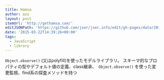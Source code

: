 ```yaml
---
title: Hamsa
author: azu
layout: post
itemUrl: 'http://gethamsa.com/'
editJSONPath: 'https://github.com/jser/jser.info/edit/gh-pages/data/2015/03/index.json'
date: '2015-03-22T14:39:26+00:00'
tags:
  - JavaScript
  - library
---
```

`Object.observe()` (又はpolyfill)を使ったモデルライブラリ。
スキーマ的なプロパティの型やデフォルト値の定義、class継承、` Object.observe()` を使った変更監視、find系の探査メソッドを持つ
